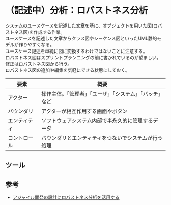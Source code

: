 # （記述中）分析：ロバストネス分析
システムのユースケースを記述した文章を基に、オブジェクトを用いた図(ロバストネス図)を作成する作業。  
ユースケースを記述した文章からクラス図やシーケンス図といったUML静的モデルが作りやすくなる。  
ユースケース記述を単純に図に変換するわけではないことに注意する。  
ロバストネス図はスプリントプランニングの前に書かれているのが望ましい。  
修正はロバストネス図から行う。  
ロバストネス図の追加や編集を気軽にできる状態にしておく。  

| 要素         | 概要                                                     |
| ------------ | -------------------------------------------------------- |
| アクター     | 操作主体。「管理者」「ユーザ」「システム」「バッチ」など |
| バウンダリ   | アクターが相互作用する画面やボタン                       |
| エンティティ | ソフトウェアシステム内部で半永久的に管理するデータ       |
| コントロール | バウンダリとエンティティをつないでシステムが行う処理     |

## ツール

## 参考
- [アジャイル開発の設計にロバストネス分析を活用する](https://engineering.visional.inc/blog/264/robustness-analysys/)